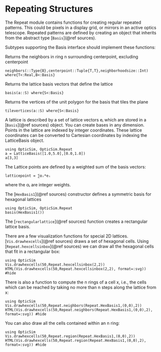 # Repeating Structures

The Repeat module contains functions for creating regular repeated patterns. This could be pixels in a display grid, or mirrors in an active optics telescope. Repeated patterns are defined by creating an object that inherits from the abstract type [`Basis`](@ref sources).

Subtypes supporting the Basis interface should implement these functions:

Returns the neighbors in ring n surrounding centerpoint, excluding centerpoint
```
neighbors(::Type{B},centerpoint::Tuple{T,T},neighborhoodsize::Int) where{T<:Real,B<:Basis}
```
Returns the lattice basis vectors that define the lattice
```
basis(a::S) where{S<:Basis}
```
Returns the vertices of the unit polygon for the basis that tiles the plane 
```
tilevertices(a::S) where{S<:Basis}
```

A lattice is described by a set of lattice vectors eᵢ which are stored in a [`Basis`](@ref sources) object. You can create bases in any dimension. Points in the lattice are indexed by integer coordinates. These lattice coordinates can be converted to Cartesian coordinates by indexing the LatticeBasis object. 
``` @example example
using OpticSim, OpticSim.Repeat
a = LatticeBasis([1.0,5.0],[0.0,1.0])
a[3,3]
```

The Lattice points are defined by a weighted sum of the basis vectors:
```
latticepoint = ∑αᵢ*eᵢ
```
where the αᵢ are integer weights.

The [`HexBasis1`](@ref sources) constructor defines a symmetric basis for hexagonal lattices 
```@example 
using OpticSim, OpticSim.Repeat
basis(HexBasis1())
```
The [`rectangularlattice`](@ref sources) function creates a rectangular lattice basis. 

There are a few visualization functions for special 2D lattices. [`Vis.drawhexcells`](@ref sources) draws a set of hexagonal cells. Using [`Repeat.hexcellsinbox`](@ref sources) we can draw all the hexagonal cells that fit in a rectangular box:

```@example 
using OpticSim
Vis.drawhexcells(50,Repeat.hexcellsinbox(2,2))
HTML(Vis.drawhexcells(50,Repeat.hexcellsinbox(2,2), format=:svg)) #hide
```

There is also a function to compute the n rings of a cell x, i.e., the cells which can be reached by taking no more than n steps along the lattice from x:

```@example 
using OpticSim
Vis.drawhexcells(50,Repeat.neighbors(Repeat.HexBasis1,(0,0),2))
HTML(Vis.drawhexcells(50,Repeat.neighbors(Repeat.HexBasis1,(0,0),2), format=:svg)) #hide
```
 
You can also draw all the cells contained within an n ring:
 
```@example 
using OpticSim
Vis.drawhexcells(50,Repeat.region(Repeat.HexBasis1,(0,0),2))
HTML(Vis.drawhexcells(50,Repeat.region(Repeat.HexBasis1,(0,0),2), format=:svg)) #hide
```

